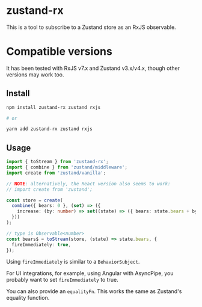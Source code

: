 # zustand-rx

This is a tool to subscribe to a Zustand store as an RxJS observable.

# Compatible versions

It has been tested with RxJS v7.x and Zustand v3.x/v4.x, though other versions
may work too.

## Install

```sh
npm install zustand-rx zustand rxjs

# or

yarn add zustand-rx zustand rxjs
```

## Usage

```ts
import { toStream } from 'zustand-rx';
import { combine } from 'zustand/middleware';
import create from 'zustand/vanilla';

// NOTE: alternatively, the React version also seems to work:
// import create from 'zustand';

const store = create(
  combine({ bears: 0 }, (set) => ({
    increase: (by: number) => set((state) => ({ bears: state.bears + by })),
  }))
);

// type is Observable<number>
const bears$ = toStream(store, (state) => state.bears, {
  fireImmediately: true,
});
```

Using `fireImmediately` is similar to a `BehaviorSubject`.

For UI integrations, for example, using Angular with AsyncPipe, you probably
want to set `fireImmediately` to true.

You can also provide an `equalityFn`. This works the same as Zustand's equality
function.
